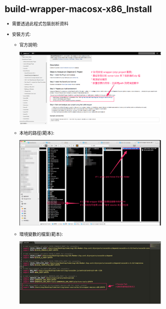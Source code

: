 # build-wrapper-macosx-x86_Install

* 需要透過此程式包裝剖析資料

* 安裝方式:

  * 官方說明:

    ![官方說明](./pics/build-wrapper-macosx-x86_Install_0.png)

  * 本地的路徑(範本):

    ![本地的路徑](./pics/build-wrapper-macosx-x86_Install_1.png)

  * 環境變數的檔案(範本):

    ![環境變數的檔案](./pics/build-wrapper-macosx-x86_Install_2.png)
